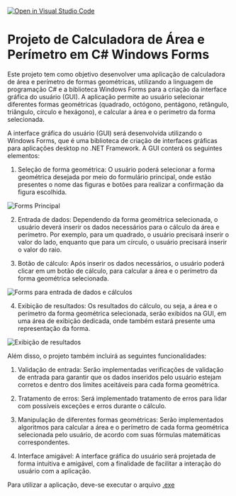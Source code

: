 [![Open in Visual Studio Code](https://classroom.github.com/assets/open-in-vscode-c66648af7eb3fe8bc4f294546bfd86ef473780cde1dea487d3c4ff354943c9ae.svg)](https://classroom.github.com/online_ide?assignment_repo_id=10667830&assignment_repo_type=AssignmentRepo)
# Projeto de Calculadora de Área e Perímetro em C# Windows Forms

Este projeto tem como objetivo desenvolver uma aplicação de calculadora de área e perímetro de formas geométricas, utilizando a linguagem de programação C# e a biblioteca Windows Forms para a criação da interface gráfica do usuário (GUI). A aplicação permite ao usuário selecionar diferentes formas geométricas (quadrado, octógono, pentágono, retângulo, triângulo, círculo e hexágono), e calcular a área e o perímetro da forma selecionada.

A interface gráfica do usuário (GUI) será desenvolvida utilizando o Windows Forms, que é uma biblioteca de criação de interfaces gráficas para aplicações desktop no .NET Framework. A GUI conterá os seguintes elementos:

1. Seleção de forma geométrica: O usuário poderá selecionar a forma geométrica desejada por meio do formulário principal, onde estão presentes o nome das figuras e botões para realizar a confirmação da figura escolhida.

![Forms Principal](https://github.com/ICEI-PUC-Minas-PCO-SI/pco-si-2023-01-p3-poo-lab-gabriellaxdantas/blob/b9fbdadc685f62a01ad8e78d6668684e7f7df729/com/gabriella/images/formularioPrincipal.png)

2. Entrada de dados: Dependendo da forma geométrica selecionada, o usuário deverá inserir os dados necessários para o cálculo da área e perímetro. Por exemplo, para um quadrado, o usuário precisará inserir o valor do lado, enquanto que para um círculo, o usuário precisará inserir o valor do raio.

3. Botão de cálculo: Após inserir os dados necessários, o usuário poderá clicar em um botão de cálculo, para calcular a área e o perímetro da forma geométrica selecionada.

![Forms para entrada de dados e cálculos](https://github.com/ICEI-PUC-Minas-PCO-SI/pco-si-2023-01-p3-poo-lab-gabriellaxdantas/blob/08d2aa4030756d801214c63d73abc4cb8b215f35/com/gabriella/images/formularioCirculo.png)

4. Exibição de resultados: Os resultados do cálculo, ou seja, a área e o perímetro da forma geométrica selecionada, serão exibidos na GUI, em uma área de exibição dedicada, onde também estará presente uma representação da forma.

![Exibição de resultados](https://github.com/ICEI-PUC-Minas-PCO-SI/pco-si-2023-01-p3-poo-lab-gabriellaxdantas/blob/08d2aa4030756d801214c63d73abc4cb8b215f35/com/gabriella/images/formularioResultado.png)


Além disso, o projeto também incluirá as seguintes funcionalidades:

1. Validação de entrada: Serão implementadas verificações de validação de entrada para garantir que os dados inseridos pelo usuário estejam corretos e dentro dos limites aceitáveis para cada forma geométrica.

2. Tratamento de erros: Será implementado tratamento de erros para lidar com possíveis exceções e erros durante o cálculo.

3. Manipulação de diferentes formas geométricas: Serão implementados algoritmos para calcular a área e o perímetro de cada forma geométrica selecionada pelo usuário, de acordo com suas fórmulas matemáticas correspondentes.

4. Interface amigável: A interface gráfica do usuário será projetada de forma intuitiva e amigável, com a finalidade de facilitar a interação do usuário com a aplicação.


Para utilizar a aplicação, deve-se executar o arquivo [.exe](https://github.com/ICEI-PUC-Minas-PCO-SI/pco-si-2023-01-p3-poo-lab-gabriellaxdantas/blob/5ea8ea5c9e46e4e7580c38a8cf2a76feea736ed7/com/gabriella/exercicio01/classes/Atividade%2004/Atividade%2004/bin/Debug/Atividade%2004.exe)

